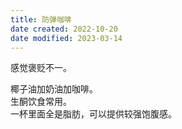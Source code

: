 ```yaml
---
title: 防弹咖啡
date created: 2022-10-20
date modified: 2023-03-14
---
```


感觉褒贬不一。

椰子油加奶油加咖啡。  
生酮饮食常用。  
一杯里面全是脂肪，可以提供较强饱腹感。
